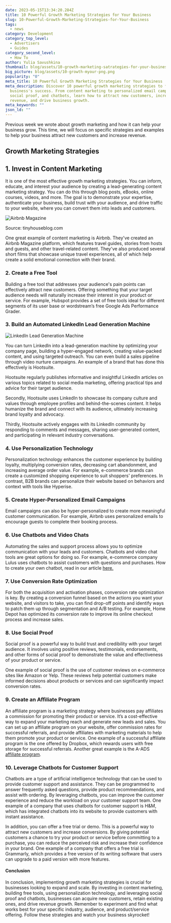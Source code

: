 ```yaml
---
date: 2023-05-15T13:34:20.284Z
title: 10 Powerful Growth Marketing Strategies for Your Business
slug: 10-Powerful-Growth-Marketing-Strategies-for-Your-Business
tags:
  - news
category: Development
category_top_level:
  - Advertisers
  - Guides
category_second_level:
  - How To
author: Yulia Savushkina
thumbnail: blog/assets/10-growth-marketing-satrategies-for-your-business.png
big_picture: blog/assets/10-growth-myour-png.png
popularity: "0"
meta_title: 10 Powerful Growth Marketing Strategies for Your Business
meta_description: Discover 10 powerful growth marketing strategies to fuel your
  business's success. From content marketing to personalized email campaigns,
  social proof, and chatbots, learn how to attract new customers, increase
  revenue, and drive business growth.
meta_keywords: ""
json_ld: ""
---
```

Previous week we wrote about growth marketing and how it can help your business grow. This time, we will focus on specific strategies and examples to help your business attract new customers and increase revenue. 

## Growth Marketing Strategies

## **1. Invest in Content Marketing**

It is one of the most effective growth marketing strategies. You can inform, educate, and interest your audience by creating a lead-generating content marketing strategy. You can do this through blog posts, eBooks, online courses, videos, and more. The goal is to demonstrate your expertise, authenticate your business, build trust with your audience, and drive traffic to your website, where you can convert them into leads and customers. 

![Airbnb Magazine](blog/assets/снимок-экрана-2023-05-15-в-16.33.51.png "Airbnb Magazine")

Source: tinyhouseblog.com

One great example of content marketing is Airbnb. They've created an Airbnb Magazine platform, which features travel guides, stories from hosts and guests, and other travel-related content. They've also produced several short films that showcase unique travel experiences, all of which help create a solid emotional connection with their brand.

### 2. Create a Free Tool

Building a free tool that addresses your audience's pain points can effectively attract new customers. Offering something that your target audience needs will naturally increase their interest in your product or service. For example, Hubspot provides a set of free tools ideal for different segments of its user base or wordstream’s free Google Ads Performance Grader.

### 3. Build an Automated LinkedIn Lead Generation Machine

![LinkedIn Lead Generation Machine](blog/assets/снимок-экрана-2023-05-15-в-16.34.06.png "LinkedIn Lead Generation Machine")

You can turn LinkedIn into a lead-generation machine by optimizing your company page, building a hyper-engaged network, creating value-packed content, and using targeted outreach. You can even build a sales pipeline through video nurture campaigns. An example of a brand that has done this effectively is Hootsuite.  

Hootsuite regularly publishes informative and insightful LinkedIn articles on various topics related to social media marketing, offering practical tips and advice for their target audience.

Secondly, Hootsuite uses LinkedIn to showcase its company culture and values through employee profiles and behind-the-scenes content. It helps humanize the brand and connect with its audience, ultimately increasing brand loyalty and advocacy.

Thirdly, Hootsuite actively engages with its LinkedIn community by responding to comments and messages, sharing user-generated content, and participating in relevant industry conversations.

### 4. Use Personalization Technology

Personalization technology enhances the customer experience by building loyalty, multiplying conversion rates, decreasing cart abandonment, and increasing average order value. For example, e-commerce brands can create a customized shopping experience to suit shoppers' preferences. In contrast, B2B brands can personalize their website based on behaviors and context with tools like Hyperise.

### **5. Create Hyper-Personalized Email Campaigns**

Email campaigns can also be hyper-personalized to create more meaningful customer communication. For example, Airbnb uses personalized emails to encourage guests to complete their booking process. 

### 6. Use Chatbots and Video Chats

Automating the sales and support process allows you to optimize communication with your leads and customers. Chatbots and video chat tools are great options for doing so. For example, e-commerce company Lulus uses chatbots to assist customers with questions and purchases. How to create your own chatbot, read in our article [here.](https://a-ads.com/blog/why-you-need-chatbots-for-your-crypto-business-part-1/)

### 7. Use Conversion Rate Optimization

For both the acquisition and activation phases, conversion rate optimization is key. By creating a conversion funnel based on the actions you want your website, and visitors to take, you can find drop-off points and identify ways to patch them up through segmentation and A/B testing. For example, Home Depot has optimized its conversion rate to improve its online checkout process and increase sales.

### 8. Use Social Proof

Social proof is a powerful way to build trust and credibility with your target audience. It involves using positive reviews, testimonials, endorsements, and other forms of social proof to demonstrate the value and effectiveness of your product or service. 

One example of social proof is the use of customer reviews on e-commerce sites like Amazon or Yelp. These reviews help potential customers make informed decisions about products or services and can significantly impact conversion rates.

### 9. Create an Affiliate Program

An affiliate program is a marketing strategy where businesses pay affiliates a commission for promoting their product or service. It’s a cost-effective way to expand your marketing reach and generate new leads and sales. You can set up an affiliate program on your website, offer commission rates for successful referrals, and provide affiliates with marketing materials to help them promote your product or service. One example of a successful affiliate program is the one offered by Dropbox, which rewards users with free storage for successful referrals. Another great example is the A-ADS [affiliate program](https://a-ads.com/ru/affiliate_programs).

### 10. Leverage Chatbots for Customer Support

Chatbots are a type of artificial intelligence technology that can be used to provide customer support and assistance. They can be programmed to answer frequently asked questions, provide product recommendations, and assist with ordering. By leveraging chatbots, you can improve the customer experience and reduce the workload on your customer support team. One example of a company that uses chatbots for customer support is H&M, which has integrated chatbots into its website to provide customers with instant assistance.

In addition, you can offer a free trial or demo. This is a powerful way to attract new customers and increase conversions. By giving potential customers a chance to try your product or service before committing to a purchase, you can reduce the perceived risk and increase their confidence in your brand. One example of a company that offers a free trial is Grammarly, which provides a free version of its writing software that users can upgrade to a paid version with more features.

#### Conclusion 

In conclusion, implementing growth marketing strategies is crucial for businesses looking to expand and scale. By investing in content marketing, building free tools, using personalization technology, and leveraging social proof and chatbots, businesses can acquire new customers, retain existing ones, and drive revenue growth. Remember to experiment and find what works best for your specific industry, audience, and product/service offering. Follow these strategies and watch your business skyrocket!